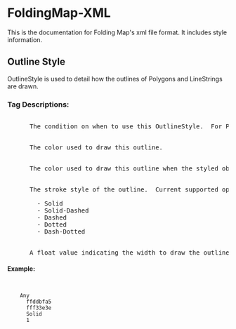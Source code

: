 # FoldingMap-XML

  This is the documentation for Folding Map's xml file format.  It includes style information.

## Outline Style
  OutlineStyle is used to detail how the outlines of Polygons and LineStrings are drawn.

### Tag Descriptions:
<pre>
    <borderCondition>
      The condition on when to use this OutlineStyle.  For Polygons the condition is the Class or Feature Type of the bordering Polygon sharing a vertex.  For LineStrings this tag is ignored.

    <color> 
      The color used to draw this outline.

    <selectedColor>
      The color used to draw this outline when the styled object is selected.

    <strokeStyle>
      The stroke style of the outline.  Current supported options are:

        - Solid
        - Solid-Dashed
        - Dashed
        - Dotted
        - Dash-Dotted

    <width>
      A float value indicating the width to draw the outline.
</pre>

####  Example:

<code>
  <outlineStyle>
    <borderCondition>Any</borderCondition>
	  <color>ffddbfa5</color>
	  <selectedColor>fff33e3e</selectedColor>
	  <strokeStyle>Solid</strokeStyle>
	  <width>1</width>
  </outlineStyle>
</code>
